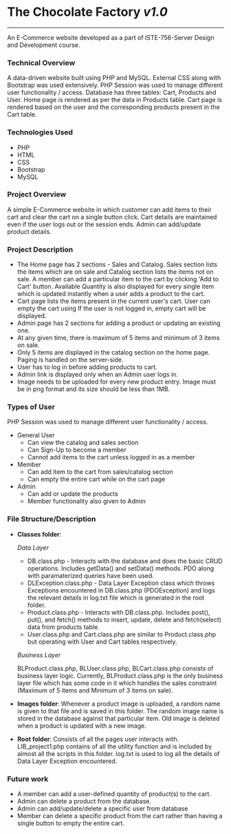 # The Chocolate Factory *v1.0* #
-------------------------------------------------------------------
An E-Commerce website developed as a part of ISTE-756-Server Design and Development course.

### Technical Overview ###

A data-driven website built using PHP and MySQL. External CSS along with Bootstrap was used extensively. PHP Session was used to manage different user functionality / access. Database has three tables: Cart, Products and User. Home page is rendered as per the data in Products table. Cart page is rendered based on the user and the corresponding products present in the Cart table.

### Technologies Used ###

- PHP
- HTML
- CSS
- Bootstrap
- MySQL

### Project Overview ###
A simple E-Commerce website in which customer can add items to their cart and clear the cart on a single button click. Cart details are maintained even if the user logs out or the session ends. Admin can add/update product details.

### Project Description ###
- The Home page has 2 sections - Sales and Catalog. Sales section lists the items which are on sale and Catalog section lists the items not on sale. A member can add a particular item to the cart by clicking 'Add to Cart' button. Available Quantity is also displayed for every single item which is updated instantly when a user adds a product to the cart.
- Cart page lists the items present in the current user's cart. User can empty the cart using  If the user is not logged in, empty cart will be displayed. 
- Admin page has 2 sections for adding a product or updating an existing one.
- At any given time, there is maximum of 5 items and minimum of 3 items on sale.
- Only 5 items are displayed in the catalog section on the home page. Paging is handled on the server-side.
- User has to log in before adding products to cart.
- Admin link is displayed only when an Admin user logs in.
- Image needs to be uploaded for every new product entry. Image must be in png format and its size should be less than 1MB.

### Types of User ###
PHP Session was used to manage different user functionality / access.

- General User
	- Can view the catalog and sales section
	- Can Sign-Up to become a member 
	- Cannot add items to the cart unless logged in as a member
- Member
	- Can add item to the cart from sales/catalog section
	- Can empty the entire cart while on the cart page
- Admin
	- Can add or update the products
	- Member functionality also given to Admin

### File Structure/Description ###

- **Classes folder**:

	*Data Layer*
	- DB.class.php - Interacts with the database and does the basic CRUD operations. Includes getData() and setData() methods. PDO along with paramaterized queries have been used.
	- DLException.class.php - Data Layer Exception class which throws Exceptions encountered in DB.class.php (PDOException) and logs the relevant details in log.txt file which is generated in the root folder.
	- Product.class.php - Interacts with DB.class.php. Includes post(), put(), and fetch() methods to insert, update, delete and fetch(select) data from products table.
	- User.class.php and Cart.class.php are similar to Product.class.php but operating with User and Cart tables respectively.

	*Business Layer*

	BLProduct.class.php, BLUser.class.php, BLCart.class.php consists of business layer logic. Currently, BLProduct.class.php is the only business layer file which has some code in it which handles the sales constraint (Maximum of 5 items and Minimum of 3 items on sale).

- **Images folder**: Whenever a product image is uploaded, a random name is given to that file and is saved in this folder. The random image name is stored in the database against that particular item. Old image is deleted when a product is updated with a new image.

- **Root folder**: Consists of all the pages user interacts with. LIB_project1.php contains of all the utility function and is included by almost all the scripts in this folder. log.txt is used to log all the details of Data Layer Exception encountered.

### Future work ###
- A member can add a user-defined quantity of product(s) to the cart.
- Admin can delete a product from the database.
- Admin can add/update/delete a specific user from database
- Member can delete a specific product from the cart rather than having a single button to empty the entire cart.

